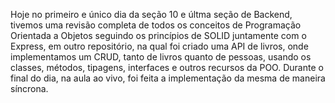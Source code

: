 Hoje no primeiro e único dia da seção 10 e últma seção de Backend, tivemos uma revisão completa de todos os conceitos de Programação Orientada a Objetos seguindo os princípios de SOLID juntamente com o Express, em outro repositório, na qual foi criado uma API de livros, onde implementamos um CRUD, tanto de livros quanto de pessoas, usando os classes, métodos, tipagens, interfaces e outros recursos da POO.
Durante o final do dia, na aula ao vivo, foi feita a implementação da mesma de maneira síncrona.